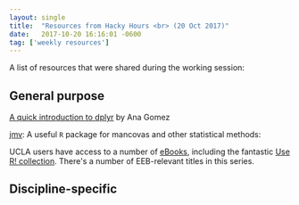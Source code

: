 ```yaml
---
layout: single
title:  "Resources from Hacky Hours <br> (20 Oct 2017)"
date:   2017-10-20 16:16:01 -0600
tag: ['weekly resources']
---
```


A list of resources that were shared during the working session:  

## General purpose

[A quick introduction to dplyr](/assets/docs/gomez_dplyr.pdf) by Ana Gomez

[jmv](https://cran.r-project.org/web/packages/jmv/index.html): A useful `R` package for mancovas and other statistical methods:  

UCLA users have access to a number of [eBooks](http://guides.library.ucla.edu/ebooks), including the fantastic [Use R! collection](https://link.springer.com/search?query=use+R&facet-content-type=%22Book%22). There's a number of EEB-relevant titles in this series.

## Discipline-specific 


